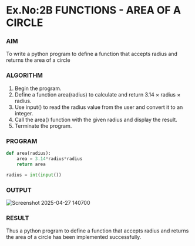 # Ex.No:2B FUNCTIONS - AREA OF A CIRCLE

### AIM  
To write a python program to define a function that accepts radius and returns the area of a circle

### ALGORITHM

1. Begin the program.
2. Define a function area(radius) to calculate and return 3.14 × radius × radius.
3. Use input() to read the radius value from the user and convert it to an integer.
4. Call the area() function with the given radius and display the result.
5. Terminate the program.

### PROGRAM
```python
def area(radius):
    area = 3.14*radius*radius
    return area

radius = int(input()) 

```
### OUTPUT
![Screenshot 2025-04-27 140700](https://github.com/user-attachments/assets/a4908005-27e2-434a-8af5-0b0dbdbe84d9)

### RESULT
Thus a python program to define a function that accepts radius and returns the area of a circle has been implemented successfully.
